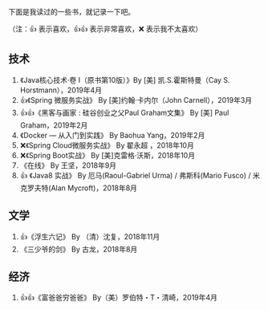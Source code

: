 下面是我读过的一些书，就记录一下吧。

（注：👍 表示喜欢，👍👍 表示非常喜欢，❌ 表示我不太喜欢）

## 技术

1. 《Java核心技术·卷 I（原书第10版）》By [美] 凯.S.霍斯特曼（Cay S. Horstmann），2019年4月
2. 👍《Spring 微服务实战》 By [美]约翰·卡内尔（John Carnell），2019年3月
3. 👍👍《黑客与画家 : 硅谷创业之父Paul Graham文集》 By [美] Paul Graham，2019年2月
4. 《Docker — 从入门到实践》 By Baohua Yang，2019年2月
5. ❌《Spring Cloud微服务实战》 By 翟永超 ，2018年10月
6. ❌《Spring Boot实战》 By [美]克雷格·沃斯，2018年10月
7. 《在线》 By 王坚，2018年9月
8. 👍 《Java8 实战》 By 厄马(Raoul-Gabriel Urma) / 弗斯科(Mario Fusco) / 米克罗夫特(Alan Mycroft)，2018年8月

## 文学

1. 👍《浮生六记》 By （清）沈复，2018年11月
2. 《三少爷的剑》 By 古龙，2018年8月


## 经济

1. 👍👍《富爸爸穷爸爸》 By（美）罗伯特・T・清崎，2019年4月
